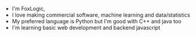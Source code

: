 - I'm FoxLogic,
- I love making commercial software, machine learning and data/statistics
- My preferred language is Python but I'm good with C++ and java too
- I'm learning basic web development and backend javascript
  
<!---
FoxLogic-Dev/FoxLogic-Dev is a ✨ special ✨ repository because its `README.md` (this file) appears on your GitHub profile.
You can click the Preview link to take a look at your changes.
--->
